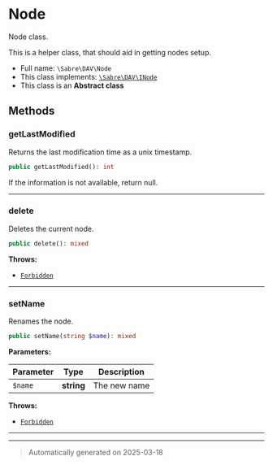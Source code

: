 
# Node

Node class.

This is a helper class, that should aid in getting nodes setup.

* Full name: `\Sabre\DAV\Node`
* This class implements:
[`\Sabre\DAV\INode`](./INode.md)
* This class is an **Abstract class**




## Methods


### getLastModified

Returns the last modification time as a unix timestamp.

```php
public getLastModified(): int
```

If the information is not available, return null.










***

### delete

Deletes the current node.

```php
public delete(): mixed
```











**Throws:**

- [`Forbidden`](./Exception/Forbidden.md)



***

### setName

Renames the node.

```php
public setName(string $name): mixed
```








**Parameters:**

| Parameter | Type | Description |
|-----------|------|-------------|
| `$name` | **string** | The new name |




**Throws:**

- [`Forbidden`](./Exception/Forbidden.md)



***


***
> Automatically generated on 2025-03-18
